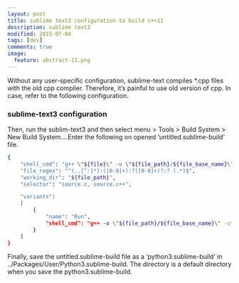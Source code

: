 ```yaml
---
layout: post
title: sublime text3 configuration to build c++11
description: sublime text3 
modified: 2015-07-04
tags: [dev]
comments: true
image:
  feature: abstract-11.png
---
```

Without any user-specific configuration, sublime-text compiles *.cpp files with the old cpp compiler. 
Therefore, it’s painful to use old version of cpp. In case, refer to the following configuration. 

### sublime-text3 configuration

Then, run the sublim-text3 and then select menu > Tools > Build System > New Build System….Enter the following on opened ‘untitled.sublime-build’ file.

```bash
{
    "shell_cmd": "g++ \"${file}\" -o \"${file_path}/${file_base_name}\"",
    "file_regex": "^(..[^:]*):([0-9]+):?([0-9]+)?:? (.*)$",
    "working_dir": "${file_path}",
    "selector": "source.c, source.c++",

    "variants":
    [
        {
            "name": "Run",
            "shell_cmd": "g++ -o \"${file_path}/${file_base_name}\" -std=c++11 \"${file}\" && \"${file_path}/${file_base_name}\""
        }
    ]
}
```

Finally, save the untitled.sublime-build file as a ‘python3.sublime-build’ in ../Packages/User/Python3.sublime-build. The directory is a default directory when you save the python3.sublime-build.
